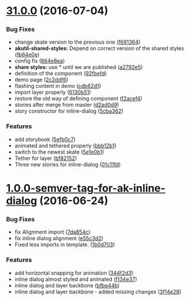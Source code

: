 <a name="31.0.0"></a>
# [31.0.0](https://aui-team-bot/https://bitbucket.org/atlassian/atlaskit/compare/1.0.0-semver-tag-for-ak-inline-dialog...v31.0.0) (2016-07-04)


### Bug Fixes

* change skate version to the previous one ([f691364](https://aui-team-bot/https://bitbucket.org/atlassian/atlaskit/commits/f691364))
* **akutil-shared-styles:** Depend on correct version of the shared styles ([fb64e0e](https://aui-team-bot/https://bitbucket.org/atlassian/atlaskit/commits/fb64e0e))
* config fix ([664e8ea](https://aui-team-bot/https://bitbucket.org/atlassian/atlaskit/commits/664e8ea))
* **share styles:** use * until we are published ([a2792e5](https://aui-team-bot/https://bitbucket.org/atlassian/atlaskit/commits/a2792e5))
* definition of the component ([92fbefd](https://aui-team-bot/https://bitbucket.org/atlassian/atlaskit/commits/92fbefd))
* demo page ([2c2ddf6](https://aui-team-bot/https://bitbucket.org/atlassian/atlaskit/commits/2c2ddf6))
* flashing content in demo ([cdb62d1](https://aui-team-bot/https://bitbucket.org/atlassian/atlaskit/commits/cdb62d1))
* import layer properly ([6130b51](https://aui-team-bot/https://bitbucket.org/atlassian/atlaskit/commits/6130b51))
* restore the old way of defining component ([f2acef4](https://aui-team-bot/https://bitbucket.org/atlassian/atlaskit/commits/f2acef4))
* stories after merge from master ([d2ad0d9](https://aui-team-bot/https://bitbucket.org/atlassian/atlaskit/commits/d2ad0d9))
* story constructor for inline-dialog ([5cba362](https://aui-team-bot/https://bitbucket.org/atlassian/atlaskit/commits/5cba362))


### Features

* add storybook ([5efb0c7](https://aui-team-bot/https://bitbucket.org/atlassian/atlaskit/commits/5efb0c7))
* animated and tethered properly ([bbb12b1](https://aui-team-bot/https://bitbucket.org/atlassian/atlaskit/commits/bbb12b1))
* switch to the newest skate ([5e1e0b1](https://aui-team-bot/https://bitbucket.org/atlassian/atlaskit/commits/5e1e0b1))
* Tether for layer ([bf82152](https://aui-team-bot/https://bitbucket.org/atlassian/atlaskit/commits/bf82152))
* Three new stories for inline-dialog ([01c11fd](https://aui-team-bot/https://bitbucket.org/atlassian/atlaskit/commits/01c11fd))



<a name="1.0.0-semver-tag-for-ak-inline-dialog"></a>
# [1.0.0-semver-tag-for-ak-inline-dialog](https://aui-team-bot/https://bitbucket.org/atlassian/atlaskit/compare/bfbe44b...1.0.0-semver-tag-for-ak-inline-dialog) (2016-06-24)


### Bug Fixes

* fix Alignment import ([7da854c](https://aui-team-bot/https://bitbucket.org/atlassian/atlaskit/commits/7da854c))
* fix inline dialog alignment ([e55c3d2](https://aui-team-bot/https://bitbucket.org/atlassian/atlaskit/commits/e55c3d2))
* Fixed less imports in template. ([1b0d703](https://aui-team-bot/https://bitbucket.org/atlassian/atlaskit/commits/1b0d703))


### Features

* add horizontal snapping for animation ([344f2d3](https://aui-team-bot/https://bitbucket.org/atlassian/atlaskit/commits/344f2d3))
* inline dialog almost styled and animated ([f134e37](https://aui-team-bot/https://bitbucket.org/atlassian/atlaskit/commits/f134e37))
* inline dialog and layer backbone ([bfbe44b](https://aui-team-bot/https://bitbucket.org/atlassian/atlaskit/commits/bfbe44b))
* inline dialog and layer backbone - added missing changes ([3f14e28](https://aui-team-bot/https://bitbucket.org/atlassian/atlaskit/commits/3f14e28))



